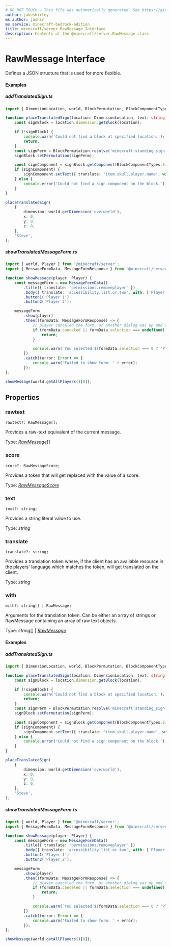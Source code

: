 ```yaml
---
# DO NOT TOUCH — This file was automatically generated. See https://github.com/mojang/minecraftapidocsgenerator to modify descriptions, examples, etc.
author: jakeshirley
ms.author: jashir
ms.service: minecraft-bedrock-edition
title: minecraft/server.RawMessage Interface
description: Contents of the @minecraft/server.RawMessage class.
---
```

# RawMessage Interface

Defines a JSON structure that is used for more flexible.

#### Examples
##### ***addTranslatedSign.ts***
```typescript
import { DimensionLocation, world, BlockPermutation, BlockComponentTypes } from '@minecraft/server';

function placeTranslatedSign(location: DimensionLocation, text: string) {
    const signBlock = location.dimension.getBlock(location);

    if (!signBlock) {
        console.warn('Could not find a block at specified location.');
        return;
    }
    const signPerm = BlockPermutation.resolve('minecraft:standing_sign', { ground_sign_direction: 8 });
    signBlock.setPermutation(signPerm);

    const signComponent = signBlock.getComponent(BlockComponentTypes.Sign);
    if (signComponent) {
        signComponent.setText({ translate: 'item.skull.player.name', with: [text] });
    } else {
        console.error('Could not find a sign component on the block.');
    }
}

placeTranslatedSign(
    {
        dimension: world.getDimension('overworld'),
        x: 0,
        y: 0,
        z: 0,
    },
    'Steve',
);
```
##### ***showTranslatedMessageForm.ts***
```typescript
import { world, Player } from '@minecraft/server';
import { MessageFormData, MessageFormResponse } from '@minecraft/server-ui';

function showMessage(player: Player) {
    const messageForm = new MessageFormData()
        .title({ translate: 'permissions.removeplayer' })
        .body({ translate: 'accessibility.list.or.two', with: ['Player 1', 'Player 2'] })
        .button1('Player 1')
        .button2('Player 2');

    messageForm
        .show(player)
        .then((formData: MessageFormResponse) => {
            // player canceled the form, or another dialog was up and open.
            if (formData.canceled || formData.selection === undefined) {
                return;
            }

            console.warn(`You selected ${formData.selection === 0 ? 'Player 1' : 'Player 2'}`);
        })
        .catch((error: Error) => {
            console.warn('Failed to show form: ' + error);
        });
};

showMessage(world.getAllPlayers()[0]);
```

## Properties

### **rawtext**
`rawtext?: RawMessage[];`

Provides a raw-text equivalent of the current message.

Type: [*RawMessage*](RawMessage.md)[]

### **score**
`score?: RawMessageScore;`

Provides a token that will get replaced with the value of a score.

Type: [*RawMessageScore*](RawMessageScore.md)

### **text**
`text?: string;`

Provides a string literal value to use.

Type: *string*

### **translate**
`translate?: string;`

Provides a translation token where, if the client has an available resource in the players' language which matches the token, will get translated on the client.

Type: *string*

### **with**
`with?: string[] | RawMessage;`

Arguments for the translation token. Can be either an array of strings or RawMessage containing an array of raw text objects.

Type: *string*[] | [*RawMessage*](RawMessage.md)

#### Examples
##### ***addTranslatedSign.ts***
```typescript
import { DimensionLocation, world, BlockPermutation, BlockComponentTypes } from '@minecraft/server';

function placeTranslatedSign(location: DimensionLocation, text: string) {
    const signBlock = location.dimension.getBlock(location);

    if (!signBlock) {
        console.warn('Could not find a block at specified location.');
        return;
    }
    const signPerm = BlockPermutation.resolve('minecraft:standing_sign', { ground_sign_direction: 8 });
    signBlock.setPermutation(signPerm);

    const signComponent = signBlock.getComponent(BlockComponentTypes.Sign);
    if (signComponent) {
        signComponent.setText({ translate: 'item.skull.player.name', with: [text] });
    } else {
        console.error('Could not find a sign component on the block.');
    }
}

placeTranslatedSign(
    {
        dimension: world.getDimension('overworld'),
        x: 0,
        y: 0,
        z: 0,
    },
    'Steve',
);
```
##### ***showTranslatedMessageForm.ts***
```typescript
import { world, Player } from '@minecraft/server';
import { MessageFormData, MessageFormResponse } from '@minecraft/server-ui';

function showMessage(player: Player) {
    const messageForm = new MessageFormData()
        .title({ translate: 'permissions.removeplayer' })
        .body({ translate: 'accessibility.list.or.two', with: ['Player 1', 'Player 2'] })
        .button1('Player 1')
        .button2('Player 2');

    messageForm
        .show(player)
        .then((formData: MessageFormResponse) => {
            // player canceled the form, or another dialog was up and open.
            if (formData.canceled || formData.selection === undefined) {
                return;
            }

            console.warn(`You selected ${formData.selection === 0 ? 'Player 1' : 'Player 2'}`);
        })
        .catch((error: Error) => {
            console.warn('Failed to show form: ' + error);
        });
};

showMessage(world.getAllPlayers()[0]);
```
